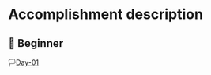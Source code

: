 <h1> Accomplishment description</h1>
<h2> 📗 Beginner</h2>
<p>🏳️<a href="https://github.com/LearnerAnuja/100-days-of-python/log file.md">Day-01<a></p>
  
